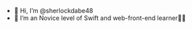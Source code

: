 - 👋 Hi, I’m @sherlockdabe48
- 🌱 I’m an Novice level of Swift and web-front-end learner👨‍💻

<!---💞️ I’m looking to collaborate on ...
- 📫 How to reach me ... --->

<!---
sherlockdabe48/sherlockdabe48 is a ✨ special ✨ repository because its `README.md` (this file) appears on your GitHub profile.
You can click the Preview link to take a look at your changes.
--->
